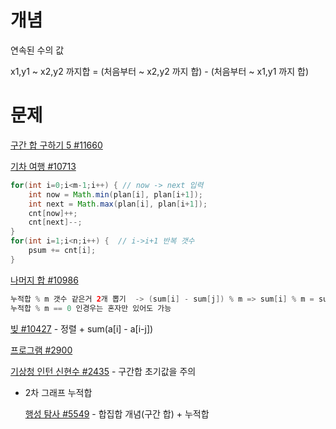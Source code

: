# 개념

연속된 수의 값 

x1,y1 ~ x2,y2 까지합 = (처음부터 ~ x2,y2 까지 합) - (처음부터 ~ x1,y1 까지 합)



# 문제

[구간 합 구하기 5 #11660](https://www.acmicpc.net/problem/11660)

[기차 여행 #10713](https://www.acmicpc.net/problem/10713) 

```java
for(int i=0;i<m-1;i++) { // now -> next 입력	
    int now = Math.min(plan[i], plan[i+1]);
    int next = Math.max(plan[i], plan[i+1]);
    cnt[now]++;	
    cnt[next]--;
}
for(int i=1;i<n;i++) {	// i->i+1 반복 갯수
    psum += cnt[i];
}
```

[나머지 합 #10986](https://www.acmicpc.net/problem/10986)

```java
누적합 % m 갯수 같은거 2개 뽑기  -> (sum[i] - sum[j]) % m => sum[i] % m = sum[j] % m 을 이용
누적합 % m == 0 인경우는 혼자만 있어도 가능
```

[빚 #10427](https://www.acmicpc.net/problem/10427) - 정렬 + sum(a[i] - a[i-j])

[프로그램 #2900](https://www.acmicpc.net/problem/2900)

[기상청 인턴 신현수 #2435](https://www.acmicpc.net/problem/2435) - 구간합 초기값을 주의



* 2차 그래프 누적합

  [행성 탐사 #5549](https://www.acmicpc.net/problem/5549) - 합집합 개념(구간 합) + 누적합
